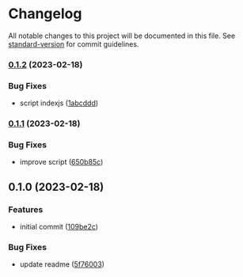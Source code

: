 # Changelog

All notable changes to this project will be documented in this file. See [standard-version](https://github.com/conventional-changelog/standard-version) for commit guidelines.

### [0.1.2](https://github.com/masb0ymas/create-expresso-app/compare/v0.1.1...v0.1.2) (2023-02-18)


### Bug Fixes

* script indexjs ([1abcddd](https://github.com/masb0ymas/create-expresso-app/commit/1abcddd200e7aab0fb1ec5415b7c66f52401c8f4))

### [0.1.1](https://github.com/masb0ymas/create-expresso-app/compare/v0.1.0...v0.1.1) (2023-02-18)


### Bug Fixes

* improve script ([650b85c](https://github.com/masb0ymas/create-expresso-app/commit/650b85c5efe1eadf33bfc2ffe818de360531e0c0))

## 0.1.0 (2023-02-18)


### Features

* initial commit ([109be2c](https://github.com/masb0ymas/create-expresso-app/commit/109be2c6013db1e3361953249a05ce7c0349bb8c))


### Bug Fixes

* update readme ([5f76003](https://github.com/masb0ymas/create-expresso-app/commit/5f760035c5b01f5b7de485c608b59e01fbb83f97))
